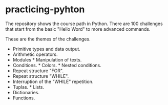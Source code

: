 # practicing-pyhton
The repository shows the course path in Python. There are 100 challenges that start from the basic "Hello Word" to more advanced commands.  

These are the themes of the challenges.  
* Primitive types and data output. 
* Arithmetic operators. 
* Modules * Manipulation of texts.
* Conditions. * Colors. * Nested conditions. 
* Repeat structure "FOR". 
* Repeat structure "WHILE". 
* Interruption of the "WHILE" repetition. 
* Tuplas. * Lists. 
* Dictionaries. 
* Functions.
